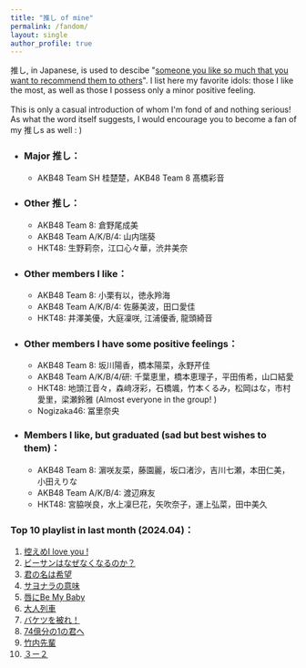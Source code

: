 ```yaml
---
title: "推し of mine"
permalink: /fandom/
layout: single
author_profile: true
---
```


推し, in Japanese, is used to descibe "[someone you like so much that you want to recommend them to others](https://ja.wikipedia.org/wiki/%E6%8E%A8%E3%81%97)". I list here my favorite idols: those I like the most, as well as those I possess only a minor positive feeling.  
\
This is only a casual introduction of whom I'm fond of and nothing serious! As what the word itself suggests, I would encourage you to become a fan of my 推しs as well : \)  

* ### Major 推し：  
    * AKB48 Team SH 桂楚楚，AKB48 Team 8 髙橋彩音

* ### Other 推し：  
    * AKB48 Team 8: 倉野尾成美
    * AKB48 Team A/K/B/4: 山内瑞葵
    * HKT48: 生野莉奈，江口心々華，渋井美奈

* ### Other members I like：  
    * AKB48 Team 8: 小栗有以，徳永羚海
    * AKB48 Team A/K/B/4: 佐藤美波，田口愛佳
    * HKT48: 井澤美優，大庭凜咲, 江浦優香, 龍頭綺音

* ### Other members I have some positive feelings：  
    * AKB48 Team 8: 坂川陽香，橋本陽菜，永野芹佳
    * AKB48 Team A/K/B/4/研: 千葉恵里，橋本恵理子，平田侑希，山口結愛
    * HKT48: 地頭江音々，森﨑冴彩，石橋颯，竹本くるみ，松岡はな，市村愛里，梁瀬鈴雅 (Almost everyone in the group! )
    * Nogizaka46: 冨里奈央
    
* ### Members I like, but graduated (sad but best wishes to them)：  
    * AKB48 Team 8: 濵咲友菜，藤園麗，坂口渚沙，吉川七瀬，本田仁美，小田えりな
    * AKB48 Team A/K/B/4: 渡辺麻友
    * HKT48: 宮脇咲良，水上凜巳花，矢吹奈子，運上弘菜，田中美久


### Top 10 playlist in last month (2024.04)：

1. [控えめI love you !](https://open.spotify.com/track/0Zu1VrL45ZEvYYnpOCiPGB)  
2. [ビーサンはなぜなくなるのか？](https://open.spotify.com/track/2ojcS6okURPeumd5OZ1bb9)  
3. [君の名は希望](https://open.spotify.com/track/6v3finV0liJQHlG3op1oy0)  
4. [サヨナラの意味](https://open.spotify.com/track/0lU7b9JpuI9RMVqqcJc5kd)  
5. [唇にBe My Baby](https://open.spotify.com/track/1KdAnonsgEJOzOM6lLWcbf)  
6. [大人列車](https://open.spotify.com/track/0cgm9YBoylZqjmdhqgjEQh)  
7. [バケツを被れ！](https://open.spotify.com/track/1CZObzFWzNSgMxSJvN0Mha)  
8. [74億分の1の君へ](https://open.spotify.com/track/4W81NsjSTD9fhAEseyJiGL)  
9. [竹内先輩](https://open.spotify.com/track/7DlZt2RSFsXCzS9wWfRtjo)  
10. [３ー２](https://open.spotify.com/track/4pYqygRHAC35hBkZ12kdTQ)  
